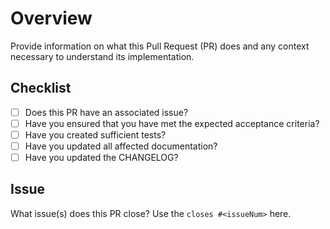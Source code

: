 # Overview

Provide information on what this Pull Request (PR) does and any context necessary to understand its implementation.

## Checklist

- [ ] Does this PR have an associated issue?
- [ ] Have you ensured that you have met the expected acceptance criteria?
- [ ] Have you created sufficient tests?
- [ ] Have you updated all affected documentation?
- [ ] Have you updated the CHANGELOG?

## Issue

What issue(s) does this PR close? Use the `closes #<issueNum>` here.
